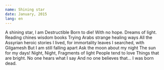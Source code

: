 ```yaml
---
name: Shining star
date: January, 2015
lang: en
---
```


A shining star, I am
Destructible
Born to die!
With no hope.
Dreams of light.
Reading chines wisdom books
Trying Arabs strange healing ways
All the Assyrian heroic stories
I lived, for immortality leaves
I searched, with Gilgamesh
But I am still falling apart
Ask the moon about my night
The sun for my days!
Night, Night,
Fragments of light
People tend to love
Things that are bright.
No one hears what I say
And no one believes that...
I was born dead.
